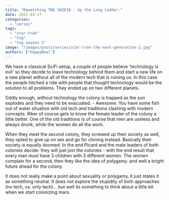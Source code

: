 ```yaml
---
title: "Rewatching TNG S02E18 - Up the Long Ladder."
date: 2021-03-17
categories: 
  - "series"
tags: 
  - "star-trek"
  - "tng"
  - "tng season 2"
image: "/images/posts/series/star-trek-the-next-generation-2.jpg"
authors: ["HappyNeal"]
---
```


We have a classical SciFi setup, a couple of people believe 'technology is evil' so they decide to leave technology behind them and start a new life on a new planet without all of the modern tech that is ruining us. In this case the people hitched a ride with people that thought technology would be the solution to all problems. They ended up on two different planets.

Oddly enough, without technology the colony is trapped as the sun explodes and they need to be evacuated. - Awesome. You have some fish out of water situation with old tech and traditions clashing with modern concepts. Riker of course gets to know the female leader of the colony a little better. One of the old traditions is of course that men are useless and always drunk, while the women do all the work.

When they meet the second colony, they screwed up their society as well, they opted to give up on sex and go for cloning instead. Basically their society is equally doomed. In the end Picard and the male leaders of both colonies decide: they will just join the colonies - with the end result that every man must have 3 children with 3 different women. The women complain for a second, then they like the idea of polygamy. and well a bright future ahead for the colony.

It does not really make a point about sexuality or polygamy, it just states it as something neutral. It does not explore the stupidity of both approaches (no tech, vs. only tech)... but well its something to think about a little bit when we start colonizing mars.
